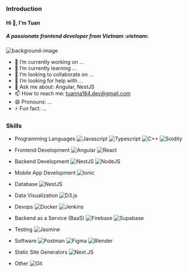 ### Introduction 
<h4>Hi 👋, I'm Tuan</h4>
<h5>A passionate frontend developer from Vietnam :vietnam:</h5>

![background-image](https://images.unsplash.com/photo-1517694712202-14dd9538aa97?ixlib=rb-1.2.1&ixid=MnwxMjA3fDB8MHxwaG90by1wYWdlfHx8fGVufDB8fHx8&auto=format&fit=crop&w=1170&q=80)

- 🔭 I’m currently working on ...
- 🌱 I’m currently learning ...
- 👯 I’m looking to collaborate on ...
- 🤔 I’m looking for help with ...
- 💬 Ask me about: Angular, NestJS
- 📫 How to reach me: tuanna184.dev@gmail.com
- 😄 Pronouns: ...
- ⚡ Fun fact: ...

<!--
**NAT1804/NAT1804** is a ✨ _special_ ✨ repository because its `README.md` (this file) appears on your GitHub profile.

Here are some ideas to get you started:

- 🔭 I’m currently working on ...
- 🌱 I’m currently learning ...
- 👯 I’m looking to collaborate on ...
- 🤔 I’m looking for help with ...
- 💬 Ask me about ...
- 📫 How to reach me: ...
- 😄 Pronouns: ...
- ⚡ Fun fact: ...
-->

### Skills
- Programming Languages
![Javascript](https://img.shields.io/badge/JavaScript-F7DF1E?style=for-the-badge&logo=javascript&logoColor=black)
![Typescript](https://img.shields.io/badge/TypeScript-007ACC?style=for-the-badge&logo=typescript&logoColor=white)
![C++](https://img.shields.io/badge/C++-00599C?style=for-the-badge&logo=cplusplus&logoColor=white)
![Soidity](https://img.shields.io/badge/Solidity-e6e6e6?style=for-the-badge&logo=solidity&logoColor=black)

- Frontend Development
![Angular](https://img.shields.io/badge/Angular-DD0031?style=for-the-badge&logo=angular&logoColor=white)
![React](https://img.shields.io/badge/React-61DAFB?style=for-the-badge&logo=react&logoColor=black)

- Backend Development
![NestJS](https://img.shields.io/badge/NestJS-E0234E?style=for-the-badge&logo=nestjs&logoColor=white)
![NodeJS](https://img.shields.io/badge/Node.js-339933?style=for-the-badge&logo=nodedotjs&logoColor=white)

- Mobile App Development
![Ionic](https://img.shields.io/badge/Ionic-3880FF?style=for-the-badge&logo=ionic&logoColor=white)

- Database
![NestJS](https://img.shields.io/badge/NestJS-E0234E?style=for-the-badge&logo=nestjs&logoColor=white)

- Data Visualization
![D3.js](https://img.shields.io/badge/D3.js-F9A03C?style=for-the-badge&logo=d3dotjs&logoColor=white)

- Devops
![Docker](https://img.shields.io/badge/Docker-2496ED?style=for-the-badge&logo=docker&logoColor=white)
![Jenkins](https://img.shields.io/badge/Jenkins-D24939?style=for-the-badge&logo=jenkins&logoColor=white)

- Backend as a Service (BaaS)
![Firebase](https://img.shields.io/badge/Firebase-FFCA28?style=for-the-badge&logo=firebase&logoColor=black)
![Supabase](https://img.shields.io/badge/Supabase-3ECF8E?style=for-the-badge&logo=supabase&logoColor=white)

- Testing
![Jasmine](https://img.shields.io/badge/Jasmine-8A4182?style=for-the-badge&logo=jasmine&logoColor=white)

- Software
![Postman](https://img.shields.io/badge/Postman-FF6C37?style=for-the-badge&logo=postman&logoColor=white)
![Figma](https://img.shields.io/badge/Figma-F24E1E?style=for-the-badge&logo=figma&logoColor=white)
![Blender](https://img.shields.io/badge/Blender-F5792A?style=for-the-badge&logo=blender&logoColor=white)

- Static Site Generators
![Next.JS](https://img.shields.io/badge/Next.JS-000000?style=for-the-badge&logo=nextdotjs&logoColor=white)

- Other
![Git](https://img.shields.io/badge/Git-F05032?style=for-the-badge&logo=git&logoColor=white)

